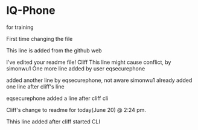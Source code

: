 # IQ-Phone
for training

First time changing the file 

This line is added from the github web

I've edited your readme file! Cliff
This line might cause conflict, by simonwu1
One more line added by user eqsecurephone

added another line by eqsecurephone, not aware simonwu1 already added one line after cliff's line

eqsecurephone added a line after cliff cli

Cliff's change to readme for today(June 20) @ 2:24 pm.

Thhis line added after cliff started CLI
